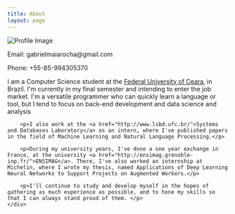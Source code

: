 ```yaml
---
title: About
layout: page
---
```

<div class="side-by-side"> 
    <div class="toright"> <img class="image" src="{{ site.url }}/{{ site.picture }}" alt="Profile Image">
    	<p>Email: gabrielmaiarocha@gmail.com</p>
    	<p>Phone: +55-85-994305370</p>
    </div>
    <div class="toleft">
        <p>I am a Computer Science student at the <a href="http://www.ufc.br">Federal University of Ceara</a>, in Brazil. I'm currently in my final semester and intending to enter the job market. I'm a versatile programmer who can quickly learn a language or tool, but I tend to focus on back-end development and data science and analysis</p>
        
        <p>I also work at the <a href="http://www.lsbd.ufc.br/">Systems and Databases Laboratory</a> as an intern, where I've published papers in the field of Machine Learning and Natural Language Processing.</p>

        <p>During my university years, I've done a one year exchange in France, at the university <a href="http://ensimag.grenoble-inp.fr/">ENSIMAG</a>. There, I've also worked an internship at Michelin, where I wrote my thesis, named Applications of Deep Learning Neural Networks to Support Projects on Augmented Workers.</p>

        <p>I'll continue to study and develop myself in the hopes of gathering as much experience as possible, and to hone my skills so that I can always stand proud of them. </p>
    </div>
</div>
